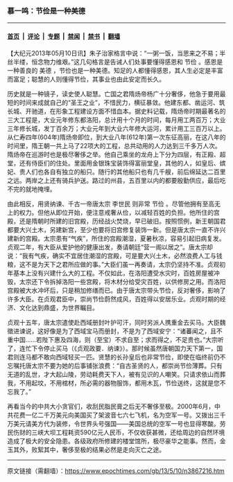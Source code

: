 ### 慕一鸣：节俭是一种美德

---

#### [首页](../../../..?n3867216) &nbsp;|&nbsp; [评论](../../../../../epoch-comment?n3867216) &nbsp;|&nbsp; [专题](../../../../../epoch-special?n3867216) &nbsp;|&nbsp; [禁闻](../../../../../epoch-news?n3867216) &nbsp;|&nbsp; [禁书](../../../../../books?n3867216) &nbsp;|&nbsp; [翻墙](https://github.com/gfw-breaker/nogfw/blob/master/README.md?n3867216)


<div class="post_content" id="artbody" itemprop="articleBody">
 <!-- article content begin -->
 <p>
  【大纪元2013年05月10日讯】朱子治家格言中说：“一粥一饭，当思来之不易；半丝半缕，恒念物力维艰。”这几句格言是告诫人们处事要懂得感恩和
  <ok href="https://www.epochtimes.com/gb/tag/%E8%8A%82%E4%BF%AD.html">
   节俭
  </ok>
  。感恩是一种善良的
  <ok href="https://www.epochtimes.com/gb/tag/%E7%BE%8E%E5%BE%B7.html">
   美德
  </ok>
  ，节俭也是一种美德。知足的人都懂得感恩，其人生必定是丰富而富足；聪慧的人则懂得节俭，其事业也由此安定而长久。
 </p>
 <p>
  历史就是一种镜子，读史使人聪慧。亡国之君隋炀帝杨广十分奢侈，他急于要用最短的时间来成就自己的“圣王之业”，不惜民力，横征暴敛。他建东都、凿运河、筑长城、开驰道，在形象工程建设方面不惜血本。据史料记载，隋炀帝时期最著名的三大工程是，大业元年修东都洛阳，总计用十个月的时间，每月用工两百万；大业三年修长城，发丁百余万；大业元年到大业六年修大运河，累计用工三百万以上。从仁寿四年(604年)隋炀帝即位，到大业八年(612年)第一次东征高丽，在这八年的时间里，隋王朝一共上马了22项大的工程，总共动用的人力达到三千多万人次。隋炀帝在巡游时也是极尽奢侈之举。他自己乘坐的龙舟上下分为四层，有正殿、超堂，还有侍臣们的住处。里面用金银珠宝装饰得富丽堂皇，其他的人，如皇后、嫔妃、贵人们也各自有独立的船只。随行的其他船只也有几千艘，前后绵延达二百里之远。两岸之上还有骑兵护送。路过的州县，五百里以内的都要殷勤供应，最后吃不完的就地掩埋。
 </p>
 <p>
  由此相反，用贤纳谏、千古一帝唐太宗
  <ok href="https://www.epochtimes.com/gb/tag/%E6%9D%8E%E4%B8%96%E6%B0%91.html">
   李世民
  </ok>
  则非常
  <ok href="https://www.epochtimes.com/gb/tag/%E8%8A%82%E4%BF%AD.html">
   节俭
  </ok>
  。尽管他拥有至高无上的权力。但他从即位开始，便注意戒奢从俭，以减轻百姓的负担。他所住的宫殿，还是隋朝时所建的旧宫殿，历经战火焚烧，早已破旧。按照惯例，新王朝国君都要大兴土木，另建新宫，至少也要将旧宫修复装饰一新。但是唐太宗一直不许兴建新的宫殿。太宗患有“气疾”，所住的宫殿潮湿，夏暑秋凉，容易引起旧病复发。贞观二年，有大臣从爱护他的健康出发，奏请朝廷“营一阁以居之”。唐太宗却说：“我有气疾，确实不宜居住潮湿的宫殿，可是要大兴土木，必然浪费人工与钱粮，这不是为天下之君所应做的事。”大臣们虽一再奏请，太宗仍坚持不准。贞观初年基本上没有兴建什么大的工程。不仅如此，在洛阳遭受水灾时，百姓房屋被冲毁，太宗还下令拆掉洛阳一些宫殿，将木材分给受灾百姓，以供修房之用。而洛阳宫殿被大水冲坏后，只是稍加修缮而已。由于唐太宗带头节俭，反对奢侈，影响了许多大臣。在贞观君臣中，崇尚节俭蔚然成风，百姓得以安居乐业。贞观时期的经济、文化达到鼎盛，为世界瞩目。
 </p>
 <p>
  贞观十五年，唐太宗遣使赴西域册封叶护可汗，同时另派人携重金去买马。大臣魏徵进谏说，这好像是为了西域宝马而册封，不是为了西域安宁：“诸蕃闻之，且不重中国……若陛下惠及四海，则（至宝）不求自至；求而得之，不足贵也。”大宗听了，连忙下令停止买马（《贞观政要．纳谏》）。那时候虽然唐朝国力天下第一，国君则连马都不敢向西域轻买一匹。贤慧的长孙皇后也非常节俭，即使在临终前仍不忘嘱托唐太宗不要为她的后事铺张浪费：“自古圣贤的人，都崇尚节俭薄葬。只有无道的乱世，才大起山陵，劳动耗费天下人，被有见识的人嘲笑。只请求依山而葬我，不用起坟，不用棺材，所必需的器物服饰，都用木瓦，节俭送终，这就是您不忘我了。”
 </p>
 <p>
  再看当今的中共大小贪官们，收刮民脂民膏之后无不奢侈至极。2000年6月，中共花费一亿二千万美元向美国买了架波音七六七飞机，名为空军一号。又拨出三千万美元请美方代为装修，令世界头号强国——美国总统的空军一号也显得寒酸。劳民伤财的三峡大坝工程耗资590亿元人民币，不仅收获甚微，还给周边的自然环境造成了极大的安全隐患。各级政府所修建的楼堂馆所，极尽豪华之能事。然而，金玉其外，败絮其中，奢侈至极的结果必然是走向灭亡之途。
 </p>
 <!-- article content end -->
 <div id="below_article_ad">
 </div>
</div>


---

原文链接（需翻墙）：https://www.epochtimes.com/gb/13/5/10/n3867216.htm